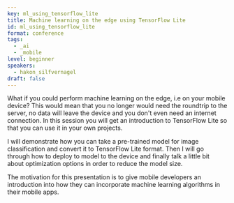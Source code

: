 ```yaml
---
key: ml_using_tensorflow_lite
title: Machine learning on the edge using TensorFlow Lite
id: ml_using_tensorflow_lite
format: conference
tags:
  - _ai
  - _mobile
level: beginner
speakers:
  - hakon_silfvernagel
draft: false
---
```


What if you could perform machine learning on the edge, i.e on your mobile device? This would mean that you no longer would need the roundtrip to the server, no data will leave the device and you don't even need an internet connection. In this session you will get an introduction to TensorFlow Lite so that you can use it in your own projects.

I will demonstrate how you can take a pre-trained model for image classification and convert it to TensorFlow Lite format. Then I will go through how to deploy to model to the device and finally talk a little bit about optimization options in order to reduce the model size.

The motivation for this presentation is to give mobile developers an introduction into how they can incorporate machine learning algorithms in their mobile apps.